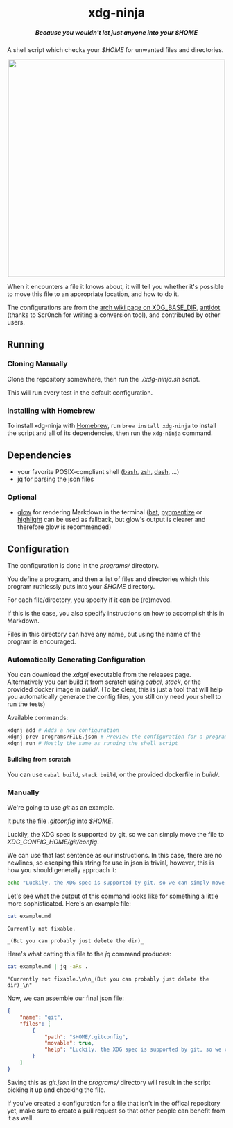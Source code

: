 <div>
  <h1 align="center">xdg-ninja</h1>
  <h5 align="center">Because you wouldn't let just anyone into your <i>$HOME</i></h5>
</div>

A shell script which checks your _$HOME_ for unwanted files and directories.

<p align="center">
  <img src="https://s8.gifyu.com/images/Peek-2022-05-13-16-07.gif" width="500"/>
</p>

When it encounters a file it knows about, it will tell you whether it's possible to move this file to an appropriate location, and how to do it.

The configurations are from the [arch wiki page on XDG_BASE_DIR](https://wiki.archlinux.org/title/XDG_Base_Directory), [antidot](https://github.com/doron-cohen/antidot) (thanks to Scr0nch for writing a conversion tool), and contributed by other users.

## Running

### Cloning Manually

Clone the repository somewhere, then run the _./xdg-ninja.sh_ script.

This will run every test in the default configuration.

### Installing with Homebrew

To install xdg-ninja with [Homebrew](https://brew.sh), run `brew install xdg-ninja` to install the script and all of its dependencies, then run the `xdg-ninja` command.

## Dependencies

- your favorite POSIX-compliant shell ([bash](https://repology.org/project/bash/packages), [zsh](https://repology.org/project/zsh/packages), [dash](https://repology.org/project/dash-shell/packages), ...)
- [jq](https://repology.org/project/jq/packages) for parsing the json files

### Optional

- [glow](https://repology.org/project/glow/packages) for rendering Markdown in the terminal ([bat](https://repology.org/project/bat-cat/packages), [pygmentize](https://repology.org/project/pygments/versions) or [highlight](https://repology.org/project/highlight/packages) can be used as fallback, but glow's output is clearer and therefore glow is recommended)

## Configuration

The configuration is done in the _programs/_ directory.

You define a program, and then a list of files and directories which this program ruthlessly puts into your _$HOME_ directory.

For each file/directory, you specify if it can be (re)moved.

If this is the case, you also specify instructions on how to accomplish this in Markdown.

Files in this directory can have any name, but using the name of the program is encouraged.

### Automatically Generating Configuration

You can download the _xdgnj_ executable from the releases page. Alternatively you can build it from scratch using _cabal_, _stack_, or the provided docker image in _build/_. (To be clear, this is just a tool that will help you automatically generate the config files, you still only need your shell to run the tests)

Available commands:
```sh
xdgnj add # Adds a new configuration
xdgnj prev programs/FILE.json # Preview the configuration for a program
xdgnj run # Mostly the same as running the shell script
```

#### Building from scratch

You can use `cabal build`, `stack build`, or the provided dockerfile in _build/_.

### Manually

We're going to use _git_ as an example.

It puts the file _.gitconfig_ into _$HOME_.

Luckily, the XDG spec is supported by git, so we can simply move the file to _XDG_CONFIG_HOME/git/config_.

We can use that last sentence as our instructions. In this case, there are no newlines, so escaping this string for use in json is trivial, however, this is how you should generally approach it:
```sh
echo "Luckily, the XDG spec is supported by git, so we can simply move the file to _XDG_CONFIG_HOME/git/config_." | jq -aRs .
```

Let's see what the output of this command looks like for something a little more sophisticated.
Here's an example file:
```sh
cat example.md
```
```
Currently not fixable.

_(But you can probably just delete the dir)_
```
Here's what catting this file to the _jq_ command produces:
```sh
cat example.md | jq -aRs .
```
```
"Currently not fixable.\n\n_(But you can probably just delete the dir)_\n"
```

Now, we can assemble our final json file:
```json
{
    "name": "git",
    "files": [
        {
            "path": "$HOME/.gitconfig",
            "movable": true,
            "help": "Luckily, the XDG spec is supported by git, so we can simply move the file to _XDG_CONFIG_HOME/git/config_.\n"
        }
    ]
}
```

Saving this as _git.json_ in the _programs/_ directory will result in the script picking it up and checking the file.

If you've created a configuration for a file that isn't in the offical repository yet, make sure to create a pull request so that other people can benefit from it as well.
